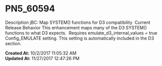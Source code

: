 # PN5_60594

Description jBC: Map SYSTEM() functions for D3 compatibility  Current Release Behavior This enhancement maps many of the D3 SYSTEM() functions to what D3 expects.  Requires emulate_d3_internal_values = true Config_EMULATE setting. This setting is automatically included in the D3 section.   

**Created At:** 10/2/2017 11:05:32 AM  
**Updated At:** 11/27/2017 12:47:26 PM  

